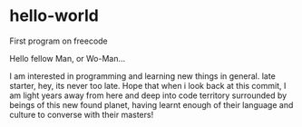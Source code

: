# hello-world
First program on freecode

Hello fellow Man, or Wo-Man...

I am interested in programming and learning new things in general. late starter, hey, its never too late.
Hope that when i look back at this commit, I am light years away from here and deep into code territory surrounded by beings of this new found planet, having learnt enough of their language and culture to converse with their masters!
